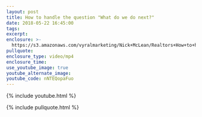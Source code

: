 ```yaml
---
layout: post
title: How to handle the question "What do we do next?"
date: 2018-05-22 16:45:00
tags:
excerpt:
enclosure: >-
  https://s3.amazonaws.com/vyralmarketing/Nick+McLean/Realtors+How+to+handle+the+question+_What+do+we+do+next%253F_.mp4
pullquote:
enclosure_type: video/mp4
enclosure_time:
use_youtube_image: true
youtube_alternate_image:
youtube_code: nNTEQopaFuo
---
```


{% include youtube.html %}

{% include pullquote.html %}